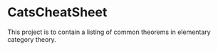 # CatsCheatSheet
This project is to contain a listing of common theorems in elementary category theory.
